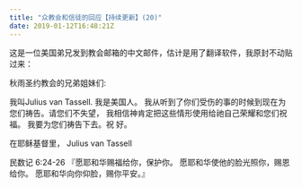 ```yaml
---
title: "众教会和信徒的回应【持续更新】(20)"
date: 2019-01-12T16:48:21Z
---
```


这是一位美国弟兄发到教会邮箱的中文邮件，估计是用了翻译软件，我原封不动贴过来：

秋雨圣约教会的兄弟姐妹们:

   我叫Julius van Tassell. 我是美国人。
   我从听到了你们受伤的事的时候到现在为您们祷告。请您们不失望， 我相信神肯定把这些情形使用给祂自己荣耀和您们祝福。
   我要为您们祷告下去。祝
好。

在耶稣基督里，
Julius van Tassell

民数记 6:24-26
『愿耶和华赐福给你，保护你。  愿耶和华使他的脸光照你，赐恩给你。  愿耶和华向你仰脸，赐你平安。』